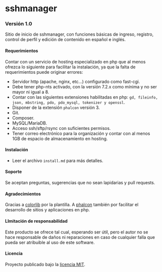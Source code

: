 # sshmanager

### Versión 1.0

Sitio de inicio de sshmanager, con funciones básicas de ingreso, registro, control de perfil y edición de contenido en español e inglés.

#### Requerimientos

Contar con un servicio de hosting especializado en php que al menos ofrezca lo siguiente para facilitar la instalación, ya que la falta de requerimientos puede originar errores:

- Servidor http (apache, nginx, etc...) configurado como fast-cgi.
- Debe tener php-nts activado, con la versión 7.2.x como mínima y no ser mayor ni igual a 8.
- Contar con las siguientes extensiones habilitadas en php: `gd, fileinfo, json, mbstring, pdo, pdo_mysql, tokenizer y openssl`.
- Disponer de la extensión `phalcon` versión 3.
- Git.
- Composer.
- MySQL/MariaDB.
- Acceso ssh/sftp/rsync con suficientes permisos.
- Tener correo electrónico para la organización y contar con al menos 1GB de espacio de almacenamiento en hosting.

#### Instalación

- Leer el archivo `install.md` para más detalles.

#### Soporte

Se aceptan preguntas, sugerencias que no sean lapidarias y pull requests.

#### Agradecimientos

Gracias a [colorlib](https://colorlib.com/) por la plantilla. A [phalcon](https://phalcon.io) también por facilitar el desarrollo de sitios y aplicaciones en php.

#### LImitación de responsabilidad

Este producto se ofrece tal cual, esperando ser útil, pero el autor no se hace responsable de daños ni reparaciones en caso de cualquier falla que pueda ser atribuible al uso de este software.

#### Licencia

Proyecto publicado bajo la [licencia MIT](https://opensource.org/licenses/MIT).
